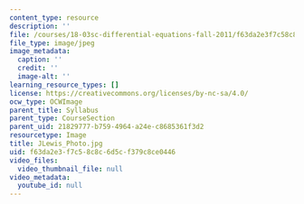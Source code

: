 ```yaml
---
content_type: resource
description: ''
file: /courses/18-03sc-differential-equations-fall-2011/f63da2e3f7c58c8c6d5cf379c8ce0446_JLewis_Photo.jpg
file_type: image/jpeg
image_metadata:
  caption: ''
  credit: ''
  image-alt: ''
learning_resource_types: []
license: https://creativecommons.org/licenses/by-nc-sa/4.0/
ocw_type: OCWImage
parent_title: Syllabus
parent_type: CourseSection
parent_uid: 21829777-b759-4964-a24e-c8685361f3d2
resourcetype: Image
title: JLewis_Photo.jpg
uid: f63da2e3-f7c5-8c8c-6d5c-f379c8ce0446
video_files:
  video_thumbnail_file: null
video_metadata:
  youtube_id: null
---
```

